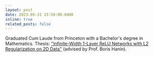 ```yaml
---
layout: post
date: 2023-05-31 15:59:00-0400
inline: true
related_posts: false
---
```


Graduated Cum Laude from Princeton with a Bachelor's degree in Mathematics. Thesis: ["Infinite-Width 1-Layer ReLU Networks with L2 Regularization on 2D Data"](https://parksimon0808.github.io/assets/pdf/UG_Thesis.pdf) (advised by Prof. Boris Hanin).